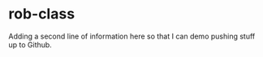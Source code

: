 # rob-class

Adding a second line of information here so that I can demo pushing stuff up to Github. 

